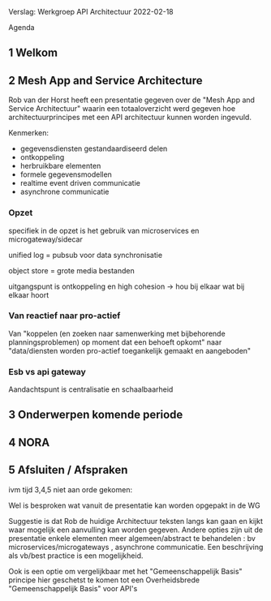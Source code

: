 Verslag: Werkgroep API Architectuur 2022-02-18

Agenda

## 1 Welkom

## 2 Mesh App and Service Architecture 

Rob van der Horst heeft een presentatie gegeven over de "Mesh App and Service Architectuur" 
waarin een totaaloverzicht werd gegeven hoe architectuurprincipes met een API architectuur kunnen worden ingevuld.

Kenmerken:
- gegevensdiensten gestandaardiseerd delen
- ontkoppeling
- herbruikbare elementen
- formele gegevensmodellen
- realtime event driven communicatie
- asynchrone communicatie

### Opzet

specifiek in de opzet is het gebruik van
microservices en microgateway/sidecar

unified log = pubsub voor data synchronisatie

object store = grote media bestanden

uitgangspunt is ontkoppeling en high cohesion -> hou bij elkaar wat bij elkaar hoort

### Van reactief naar pro-actief

Van "koppelen (en zoeken naar samenwerking met bijbehorende planningsproblemen) op moment dat een behoeft opkomt" naar
"data/diensten worden pro-actief toegankelijk gemaakt en aangeboden"


### Esb vs api gateway

Aandachtspunt is centralisatie en schaalbaarheid



## 3 Onderwerpen komende periode

## 4 NORA

## 5 Afsluiten / Afspraken

ivm tijd 3,4,5 niet aan orde gekomen:

Wel is besproken wat vanuit de presentatie kan worden opgepakt in de WG

Suggestie is dat Rob de huidige Architectuur teksten langs kan gaan en kijkt waar mogelijk een aanvulling kan worden gegeven.
Andere opties zijn uit de presentatie enkele elementen meer algemeen/abstract te behandelen : bv microservices/microgateways , asynchrone communicatie.
Een beschrijving als vb/best practice is een mogelijkheid.


Ook is een optie om vergelijkbaar met het "Gemeenschappelijk Basis" principe hier geschetst te komen tot een Overheidsbrede "Gemeenschappelijk Basis" voor API's
